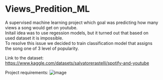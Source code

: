 # Views_Predition_ML
A supervised machine learning project which goal was predicting how many views a song would get on youtube.<br>
Initail idea was to use regession models, but it turned out that based on used dataset it is impossible.<br>
To resolve this issue we decided to train classification model that assigns the song one of 3 level of popularity.<br>

Link to the dataset: https://www.kaggle.com/datasets/salvatorerastelli/spotify-and-youtube

Project requirements:
![image](https://github.com/user-attachments/assets/ef34557b-6200-458f-ae92-552846bb5ac2)
